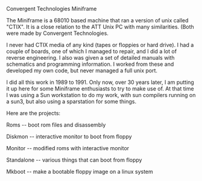 Convergent Technologies Miniframe

The Miniframe is a 68010 based machine that ran a version of unix
called "CTIX".  It is a close relation to the ATT Unix PC with many
similarities.  (Both were made by Convergent Technologies.

<p>
I never had CTIX media of any kind (tapes or floppies or hard drive).
I had a couple of boards, one of which I managed to repair, and I did
a lot of reverse engineering.  I also was given a set of detailed manuals
with schematics and programming information.  I worked from these and
developed my own code, but never managed a full unix port.

<p>
I did all this work in 1989 to 1991.  Only now, over 30 years later,
I am putting it up here for some Miniframe enthusiasts to try to
make use of.  At that time I was using a Sun workstation to do my
work, with sun compilers running on a sun3, but also using a
sparstation for some things.

<p>
Here are the projects:

Roms -- boot rom files and disassembly

Diskmon -- interactive monitor to boot from floppy

Monitor -- modified roms with interactive monitor

Standalone -- various things that can boot from floppy

Mkboot -- make a bootable floppy image on a linux system

